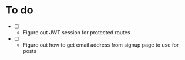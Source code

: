 # To do 

- [ ] - Figure out JWT session for protected routes
- [ ] - Figure out how to get email address from signup page to use for posts 